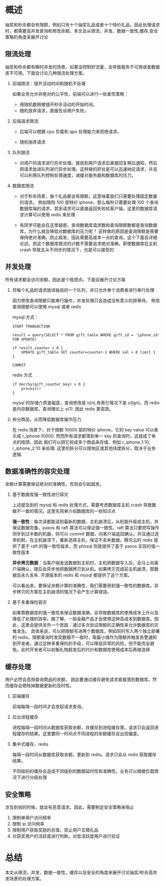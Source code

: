 # 概述

抽奖和秒杀都会有限额，例如只有十个抽奖礼品或者十个特价礼品。因此处理请求时，都需要高并发查询和修改余额。本文会从限流，并发，数据一致性,缓存,安全策略的角度来展开讨论

## 限流处理

抽奖和秒杀都有瞬时并发的场景。如果没控制好流量，会导致服务不可用或者数据库不可用。下面会讨论几种限流处理方案。

1.  前端限流：错开活动时间和随机不处理

    如果业务允许非绝对的公平性，前端可以进行一些柔性策略：

    - 用随机数稍微错开秒杀活动的开始时间。
    - 随机放弃请求，直接告诉用户失败。

2.  后端请求限流

    - 后端可以根据 cpu 负载和 qps 处理能力来拒绝请求。

    - 随机抛弃请求

3.  队列限流

    - 对用户的请求进行异步处理。接收到用户请求后直接回复稍后通知，然后把请求放进队列进行异步处理。这样做的好处是可以迅速响应请求，并且可以利用队列控制处理速度，减缓对服务器和数据库的压力。

4.  数据库限流

    - 对于秒杀场景，每个礼品都会有限额，这意味着我们只需要处理固定数量的请求。 例如限购 100 部特价 iphone，那么每秒只需要处理 100 个查询数据库端的请求，其余请求可以直接返回失败给客户端。这里的数据库请求计算可以使用 redis 来处理

    - 有同学可能会在这里疑惑，查询数据库请求数和查询限额数都是查询数据库，为什么就会降低对数据库的压力呢？ 这样做的原因是查询限额是需要保持绝对准确，防止超发，因此需要高成本一点的查询，这个下面会详细论述。而这个数据库限流的计数不需要追求绝对准确，即使数据库在主机 crash 导致主从不同步的情况下，也是可以接受的

## 并发处理

所有请求都会访问余额，因此是个瓶颈点。下面会展开讨论方案

1.  将每个礼品的请求放进独自的一个队列，并只允许单个消费者进行串行处理

    因为修改查询限额只能串行操作，并发处理只会造成没有意义的锁等待。 修改查询限额可以使用 mysql 或者 redis

    mysql 方式：

    ```
    START TRANSACTION

    result = query(SELECT * FROM gift_table WHERE gift_id = 'iphone_id' FOR UPDATE)

    if result.counter > 0 {
        UPDATE gift_table SET counter=counter-1 WHERE val > 0 limit 1
    }

    COMMIT
    ```

    redis 方式

    ```
    if decrby(gift_counter_key) > 0 {
        process()
    }
    ```

    mysql 的存储介质是磁盘，查询修改是 o(n),有索引情况下是 o(lgn)。而 redis 是内存数据库，查询理论上 o(1). 因此 redis 更高效。

2.  拆分商品，从而降低数据库操作压力

    在 redis 场景下，对于限额 10000 部的特价 iphone，它的 key value 可以表示成 r_iphone:10000. 然而所有请求都落到单一 key 的查询时，这就成了单点的瓶颈。因此
    我们可以把它拆成多个商品来存储，例如 r_iphone_1:10, r_iphone_2:10 来处理. 这里的拆分可以按地区或其他纬度拆分，取决于业务逻辑.

## 数据准确性的容灾处理

余额计算需要保证绝对的准确性，否则会引起超发。

1.  基于数据库强一致性进行容灾

    上述提及到的 mysql 和 redis 处理方式，需要考虑数据库主机 crash 导致数据不一致的情况。这里先简单介绍数据库的一些知识点

    **强一致性**：每次读都能读到最新的数据，主机崩溃后，从机能升级成主机，并保证数据完备。paxos 和 raft 算法可以保证强一致性。raft 算法只要把写操作同步到过半数的机器，则可以 commit 数据，向客户端返回确认。并且通过选举机制，在主机崩溃下，重新选择主机，保证不丢失数据。腾讯云的 redis 提供了基于 raft 的强一致性版本，而 phxsql 则是提供了基于 paxos 实现的强一致性版本

    **异步拷贝数据**：当客户端发送数据到主机时，主机把数据写入后，会马上向客户端确认，随后会异步地把数据拷贝到从机。如果拷贝完成前主机崩溃，那数据会永久丢失. 开源版本的 redis 和 mysql 都提供了这个方案。

    可以看出来，要保证余额计算的准确性，我们需要用到强一致性的数据库。异步拷贝的方案在主机崩溃的情况下会产生计算错误。

2.  基于多重保险容灾

    如果靠数据库的强一致性来保证数据准确，会导致数据库的使用成本上升以及降低了处理的效率。据了解，一般金融产品才会使用这种高成本到数据库。因此，这里会提供另外一个思路：通过多次验证限额的正确性来允许数据库的灾难发生。 具体来说，可以把限额写进两个数据库，例如同时写入两个独立部署的 redis。限额查询时发现数据不一致时，取最小值作为限额并触发告警通知到开发者。通过这种多重保险的手段，可以降低异常的风险，但不能完全避免。此时开发者可以权衡礼物超发后的代价和数据库使用成本后再做选择

## 缓存处理

用户必然会高频查询商品的余额， 因此要通过缓存避免请求直接落到数据库。然而缓存会牺牲掉数据更新的及时性。

1.  前端缓存

    前端每隔一段时间才会发起请求查询。

2.  后台进程缓存

    进程每隔一段时间从数据库获取余额，并缓存到进程缓存里。请求只会返回进程缓存的结果。这里要同一时间点不同进程的余额缓存会出现偏差。

3.  集中式缓存，redis

    每隔一段时间从数据库获取余额，更新到 redis。请求只会从 redis 获取缓存结果。

    不同级别的缓存会造成不同级别的数据延时性和准确性。业务可以根据负载情况下进行分级处理

## 安全策略

涉及到钱的时候，就会有恶意请求。因此，需要制定安全策略来阻止

1.  限制单用户访问频率
2.  限制 ip 访问频率
3.  限制用户获取奖励的总值，禁止用户互赠礼品
4.  对获奖用户的活跃度进行判断。对低活跃度用户进行验证

# 总结

本文从限流，并发，数据一致性，缓存以及安全的角度来展开讨论抽奖/秒杀高并发场景的处理方案。
